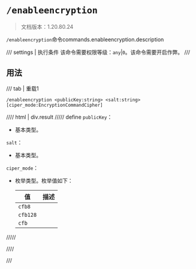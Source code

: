 # `/enableencryption`

> 文档版本：1.20.80.24

`/enableencryption`命令commands.enableencryption.description

/// settings | 执行条件
该命令需要权限等级：`any`|`0`。该命令需要开启作弊。
///

## 用法

/// tab | 重载1
```mcfunction
/enableencryption <publicKey:string> <salt:string> [ciper_mode:EncryptionCommandCipher]
```

//// html | div.result
///// define
`publicKey`：<!-- md:samp string -->

- 基本类型。

`salt`：<!-- md:samp string -->

- 基本类型。

`ciper_mode`：<!-- md:samp EncryptionCommandCipher -->

- 枚举类型。枚举值如下：

  |值|描述|
  |---|---|
  |`cfb8`||
  |`cfb128`||
  |`cfb`||



/////

////

///
